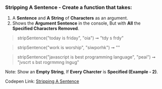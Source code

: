 ### Stripping A Sentence - Create a function that takes: 

1. A **Sentence** and **A String** of **Characters** as an argument. 
1. Shows the **Argument Sentence** in the console, But with **All** the **Specified Characters Removed**.

> stripSentence("today is friday", "oia") ➞ "tdy s frdy" 

> stripSentence("work is worship", "siwporhk") ➞ ""

> stripSentence("javascript is best programming language", "peai") ➞ "jvscrt s bst rogrmmng lngug"

Note: Show an **Empty String**, If **Every Charcter** is **Specified (Example - 2)**. 

Codepen Link: [Stripping A Sentence](https://codepen.io/javascriptstudent/pen/mdPrQEw?editors=0012)